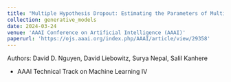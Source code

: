 ```yaml
---
title: "Multiple Hypothesis Dropout: Estimating the Parameters of Multi-Modal Output Distributions"
collection: generative_models
date: 2024-03-24
venue: 'AAAI Conference on Artificial Intelligence (AAAI)'
paperurl: 'https://ojs.aaai.org/index.php/AAAI/article/view/29358'
---
```

Authors: David D. Nguyen, David Liebowitz, Surya Nepal, Salil Kanhere

- AAAI Technical Track on Machine Learning IV